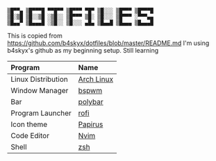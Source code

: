 ```
▒█▀▀▄ ▒█▀▀▀█ ▀▀█▀▀ ▒█▀▀▀ ▀█▀ ▒█░░░ ▒█▀▀▀ ▒█▀▀▀█
▒█░▒█ ▒█░░▒█ ░▒█░░ ▒█▀▀▀ ▒█░ ▒█░░░ ▒█▀▀▀ ░▀▀▀▄▄
▒█▄▄▀ ▒█▄▄▄█ ░▒█░░ ▒█░░░ ▄█▄ ▒█▄▄█ ▒█▄▄▄ ▒█▄▄▄█
```

This is copied from https://github.com/b4skyx/dotfiles/blob/master/README.md I'm using b4skyx's github as my beginning setup. Still learning


| Program                             | Name                                                                                                                    |
| :---                                | :---                                                                                                                    |
| Linux Distribution                  | [Arch Linux](https://www.archlinux.org/)                                                                                |
| Window Manager                      | [bspwm](https://github.com/baskerville/bspwm)                                                                           |
| Bar                                 | [polybar](https://github.com/jaagr/polybar)                                                                             |
| Program Launcher                    | [rofi](https://github.com/DaveDavenport/rofi)                                                                           |
| Icon theme                          | [Papirus](https://github.com/PapirusDevelopmentTeam/papirus-icon-theme)                                                 |
| Code Editor                         | [Nvim](https://neovim.io/)                                                                                              |
| Shell                               | [zsh](https://www.zsh.org/)                                                                                             |
